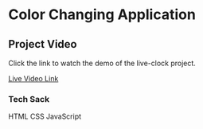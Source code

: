 # Color Changing Application




##  Project Video 

Click the link to watch the demo of the live-clock project.

[Live Video Link](/Color_Changing_video_demo.mp4)


### Tech Sack
HTML 
CSS
JavaScript




